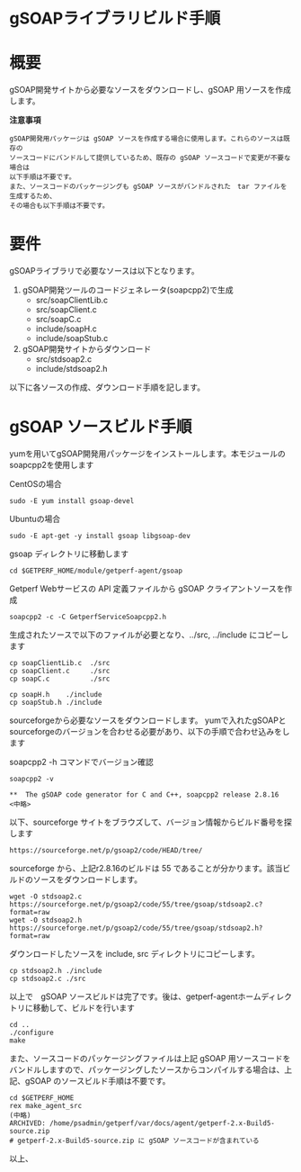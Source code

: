 gSOAPライブラリビルド手順
====================

概要
=====

gSOAP開発サイトから必要なソースをダウンロードし、gSOAP 用ソースを作成します。

**注意事項**

	gSOAP開発用パッケージは gSOAP ソースを作成する場合に使用します。これらのソースは既存の
	ソースコードにバンドルして提供しているため、既存の gSOAP ソースコードで変更が不要な場合は
	以下手順は不要です。
	また、ソースコードのパッケージングも gSOAP ソースがバンドルされた　tar ファイルを生成するため、
	その場合も以下手順は不要です。

要件
======

gSOAPライブラリで必要なソースは以下となります。

1. gSOAP開発ツールのコードジェネレータ(soapcpp2)で生成
	* src/soapClientLib.c
	* src/soapClient.c
	* src/soapC.c
	* include/soapH.c
	* include/soapStub.c
2. gSOAP開発サイトからダウンロード
	* src/stdsoap2.c
	* include/stdsoap2.h

以下に各ソースの作成、ダウンロード手順を記します。

gSOAP ソースビルド手順
===================

yumを用いてgSOAP開発用パッケージをインストールします。本モジュールのsoapcpp2を使用します

CentOSの場合

	sudo -E yum install gsoap-devel

Ubuntuの場合

	sudo -E apt-get -y install gsoap libgsoap-dev

gsoap ディレクトリに移動します

	cd $GETPERF_HOME/module/getperf-agent/gsoap

Getperf Webサービスの API 定義ファイルから gSOAP クライアントソースを作成

	soapcpp2 -c -C GetperfServiceSoapcpp2.h

生成されたソースで以下のファイルが必要となり、../src, ../include にコピーします

	cp soapClientLib.c  ./src
	cp soapClient.c     ./src
	cp soapC.c          ./src

	cp soapH.h    ./include
	cp soapStub.h ./include

sourceforgeから必要なソースをダウンロードします。
yumで入れたgSOAPとsourceforgeのバージョンを合わせる必要があり、以下の手順で合わせ込みをします

soapcpp2 -h コマンドでバージョン確認

	soapcpp2 -v

	**  The gSOAP code generator for C and C++, soapcpp2 release 2.8.16
	<中略>

以下、sourceforge サイトをブラウズして、バージョン情報からビルド番号を探します

	https://sourceforge.net/p/gsoap2/code/HEAD/tree/

sourceforge から、上記r2.8.16のビルドは 55 であることが分かります。該当ビルドのソースをダウンロードします。

	wget -O stdsoap2.c https://sourceforge.net/p/gsoap2/code/55/tree/gsoap/stdsoap2.c?format=raw
	wget -O stdsoap2.h https://sourceforge.net/p/gsoap2/code/55/tree/gsoap/stdsoap2.h?format=raw

ダウンロードしたソースを include, src ディレクトリにコピーします。

	cp stdsoap2.h ./include
	cp stdsoap2.c ./src

以上で　gSOAP ソースビルドは完了です。後は、getperf-agentホームディレクトリに移動して、ビルドを行います

	cd ..
	./configure
	make

また、ソースコードのパッケージングファイルは上記 gSOAP 用ソースコードをバンドルしますので、パッケージングしたソースからコンパイルする場合は、上記、gSOAP のソースビルド手順は不要です。

	cd $GETPERF_HOME
	rex make_agent_src
	(中略)
	ARCHIVED: /home/psadmin/getperf/var/docs/agent/getperf-2.x-Build5-source.zip
	# getperf-2.x-Build5-source.zip に gSOAP ソースコードが含まれている

以上、